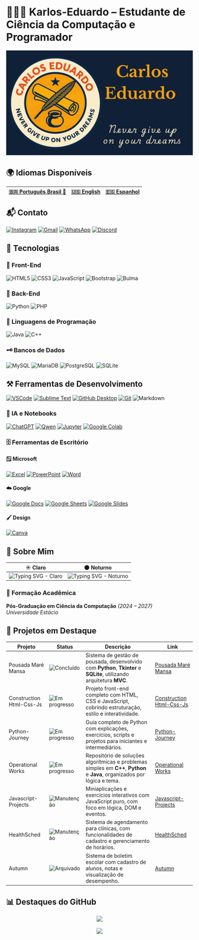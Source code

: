 # 🧑🏼‍💻 Karlos-Eduardo – Estudante de Ciência da Computação e Programador

![BannerGit](./assets/BannerGit.png)

## 🌍 Idiomas Disponíveis

| **[🇧🇷 Português Brasil 🌟](README-BR.md)** | **[🇺🇸 English](README.md)** | **[🇪🇸 Espanhol](README-ES.md)** |
|:-------------------------------------------------------------------------------------------------:|:--------------------------------------------------------------------------------------------:|:----------------------------------------------------------------------------------------------:|

## 📬 Contato

[![Instagram](https://img.shields.io/badge/Instagram-E4405F?style=for-the-badge&logo=instagram&logoColor=white)](https://www.instagram.com/karlmbarreto/)  [![Gmail](https://img.shields.io/badge/Gmail-D14836?style=for-the-badge&logo=gmail&logoColor=white)](mailto:cadumcarlos@gmail.com)  [![WhatsApp](https://img.shields.io/badge/WhatsApp-25D366?style=for-the-badge&logo=whatsapp&logoColor=white)](https://wa.me/5521979667744)  [![Discord](https://img.shields.io/badge/Discord-7289DA?style=for-the-badge&logo=discord&logoColor=white)](https://discord.com/users/carloseduardo080765)

## 📱 Tecnologias

### 🎨  Front-End

![HTML5](https://img.shields.io/badge/HTML5-E34F26?style=for-the-badge&logo=html5&logoColor=white)  ![CSS3](https://img.shields.io/badge/CSS3-1572B6?style=for-the-badge&logo=css3&logoColor=white)  ![JavaScript](https://img.shields.io/badge/JavaScript-323330?style=for-the-badge&logo=javascript&logoColor=F7DF1E)  ![Bootstrap](https://img.shields.io/badge/Bootstrap-563D7C?style=for-the-badge&logo=bootstrap&logoColor=white)  ![Bulma](https://img.shields.io/badge/bulma-00D0B1?style=for-the-badge&logo=bulma&logoColor=white)  

### 🏦 Back-End

![Python](https://img.shields.io/badge/Python-3776AB?style=for-the-badge&logo=python&logoColor=white)  ![PHP](https://img.shields.io/badge/PHP-777BB4?style=for-the-badge&logo=php&logoColor=white)

### 🧠 Linguagens de Programação

![Java](https://img.shields.io/badge/Java-ED8B00?style=for-the-badge&logo=openjdk&logoColor=white)  ![C++](https://img.shields.io/badge/C%2B%2B-00599C?style=for-the-badge&logo=c%2B%2B&logoColor=white)

### 🗝️ Bancos de Dados

![MySQL](https://img.shields.io/badge/MySQL-005C84?style=for-the-badge&logo=mysql&logoColor=white)  ![MariaDB](https://img.shields.io/badge/MariaDB-003545?style=for-the-badge&logo=mariadb&logoColor=white)  ![PostgreSQL](https://img.shields.io/badge/PostgreSQL-316192?style=for-the-badge&logo=postgresql&logoColor=white)  ![SQLite](https://img.shields.io/badge/sqlite-%2307405e.svg?style=for-the-badge&logo=sqlite&logoColor=white)  

## ⚒️ Ferramentas de Desenvolvimento

[![VSCode](https://img.shields.io/badge/VSCode-007ACC?style=for-the-badge&logo=visual-studio-code&logoColor=white)](https://code.visualstudio.com/)   [![Sublime Text](https://img.shields.io/badge/Sublime_Text-FF9800?style=for-the-badge&logo=sublime-text&logoColor=white)](https://www.sublimetext.com/)  [![GitHub Desktop](https://img.shields.io/badge/GitHub_Desktop-24292F?style=for-the-badge&logo=github&logoColor=white)](https://desktop.github.com/)  [![Git](https://img.shields.io/badge/Git-F05032?style=for-the-badge&logo=git&logoColor=white)](https://git-scm.com/)  ![Markdown](https://img.shields.io/badge/Markdown-000000?style=for-the-badge&logo=markdown&logoColor=white)  

### 🤖 IA e Notebooks

[![ChatGPT](https://img.shields.io/badge/ChatGPT-10A37F?style=for-the-badge&logo=openai&logoColor=white)](https://chat.openai.com/)  [![Qwen](https://img.shields.io/badge/Qwen_AI-00B386?style=for-the-badge&logo=alibabacloud&logoColor=white)](https://chat.qwen.ai) [![Jupyter](https://img.shields.io/badge/Jupyter-F37626?style=for-the-badge&logo=jupyter&logoColor=white)](https://jupyter.org/)  [![Google Colab](https://img.shields.io/badge/Google_Colab-F9AB00?style=for-the-badge&logo=google-colab&logoColor=white)](https://colab.research.google.com/)

### 🗄️ Ferramentas de Escritório

#### 🪟 Microsoft

[![Excel](https://img.shields.io/badge/Excel-217346?style=for-the-badge&logo=microsoft-excel&logoColor=white)](https://www.microsoft.com/excel)  [![PowerPoint](https://img.shields.io/badge/PowerPoint-B7472A?style=for-the-badge&logo=microsoft-powerpoint&logoColor=white)](https://www.microsoft.com/powerpoint)  [![Word](https://img.shields.io/badge/Word-2B579A?style=for-the-badge&logo=microsoft-word&logoColor=white)](https://www.microsoft.com/word)

#### ☁️ Google

[![Google Docs](https://img.shields.io/badge/Google_Docs-4285F4?style=for-the-badge&logo=google-docs&logoColor=white)](https://docs.google.com/)  [![Google Sheets](https://img.shields.io/badge/Google_Sheets-34A853?style=for-the-badge&logo=google-sheets&logoColor=white)](https://sheets.google.com)  [![Google Slides](https://img.shields.io/badge/Google_Slides-F4B400?style=for-the-badge&logo=google-slides&logoColor=white)](https://slides.google.com)

#### 🖌️ Design

[![Canva](https://img.shields.io/badge/Canva-00C4CC?style=for-the-badge&logo=canva&logoColor=white)](https://www.canva.com/)

## 📝 Sobre Mim

| ☀️ **Claro** | 🌑 **Noturno** |
|--------------|----------------|
| ![Typing SVG - Claro](https://readme-typing-svg.demolab.com?font=Courier+Prime&weight=700&size=24&pause=1000&color=102036&background=f9ecca&center=true&vCenter=true&width=900&lines=%3E+print('Sou+estudante+de+Ciência+da+Computação')%3B%3E+print('Focado+em+desenvolvimento+web+e+bancos+de+dados')%3B%3E+print('Apaixonado+por+resolver+problemas')%3B%3E+print('Compartilhar+conhecimento+é+meu+hobby')%3B%3E+print('Vamos+trocar+ideias%3F+Estou+à+disposição!')%3B) | ![Typing SVG - Noturno](https://readme-typing-svg.demolab.com?font=Courier+Prime&weight=700&size=24&pause=1000&color=f8a50e&background=000000&center=true&vCenter=true&width=900&lines=%3E+print('Sou+estudante+de+Ciência+da+Computação')%3B%3E+print('Focado+em+desenvolvimento+web+e+bancos+de+dados')%3B%3E+print('Apaixonado+por+resolver+problemas')%3B%3E+print('Compartilhar+conhecimento+é+meu+hobby')%3B%3E+print('Vamos+trocar+ideias%3F+Estou+à+disposição!')%3B) |

### 📘 Formação Acadêmica

**Pós-Graduação em Ciência da Computação** *(2024 – 2027)*  
*Universidade Estácio*

## 🚀 Projetos em Destaque

| Projeto                  | Status                                                                | Descrição                                                                                                                    | Link                                                                                             |
|--------------------------|-----------------------------------------------------------------------|------------------------------------------------------------------------------------------------------------------------------|--------------------------------------------------------------------------------------------------|
| Pousada Maré Mansa       | ![Concluído](https://img.shields.io/badge/status-concluded-green)    | Sistema de gestão de pousada, desenvolvido com **Python**, **Tkinter** e **SQLite**, utilizando arquitetura **MVC**.| [Pousada Maré Mansa](https://github.com/Karlos-Eduardo-Mrqs/Pousada-Mare-Mansa)|
| Construction Html-Css-Js | ![Em progresso](https://img.shields.io/badge/status-in%20progress-yellow) | Projeto front-end completo com HTML, CSS e JavaScript, cobrindo estruturação, estilo e interatividade.| [Construction Html-Css-Js](https://github.com/Karlos-Eduardo-Mrqs/Construction-Html-Css-Javascript) |
| Python-Journey           | ![Em progresso](https://img.shields.io/badge/status-in%20progress-yellow) | Guia completo de Python com explicações, exercícios, scripts e projetos para iniciantes e intermediários.| [Python-Journey](https://github.com/Karlos-Eduardo-Mrqs/Python-Journey)|
| Operational Works        | ![Em progresso](https://img.shields.io/badge/status-in%20progress-yellow) | Repositório de soluções algorítmicas e problemas simples em **C++**, **Python** e **Java**, organizados por lógica e tema.  | [Operational Works](https://github.com/Karlos-Eduardo-Mrqs/Operational_Works)|
| Javascript-Projects      | ![Manutenção](https://img.shields.io/badge/status-maintenance-blue)  | Miniaplicações e exercícios interativos com JavaScript puro, com foco em lógica, DOM e eventos.| [Javascript-Projects](https://github.com/Karlos-Eduardo-Mrqs/Javascript-Projects)|
| HealthSched              | ![Manutenção](https://img.shields.io/badge/status-maintenance-blue)  | Sistema de agendamento para clínicas, com funcionalidades de cadastro e gerenciamento de horários.| [HealthSched](https://github.com/Karlos-Eduardo-Mrqs/Scheduling_Project-HealthSched)|
| Autumn                   | ![Arquivado](https://img.shields.io/badge/status-archived-lightgrey) | Sistema de boletim escolar com cadastro de alunos, notas e visualização de desempenho.                                      | [Autumn](https://github.com/Karlos-Eduardo-Mrqs/Bulletin_Project)                                |

## 📊 Destaques do GitHub

<p align="center">
  <img height="180em" src="https://github-readme-stats.vercel.app/api?username=Karlos-Eduardo-Mrqs&show_icons=true&theme=tokyonight&hide_border=true&count_private=true"/>
</p>

<p align="center">
  <img height="180em" src="https://github-profile-trophy.vercel.app/?username=Karlos-Eduardo-Mrqs&theme=tokyonight&column=4&no-frame=true&margin-w=40&margin-h=15&hide_border=true" />
</p>
